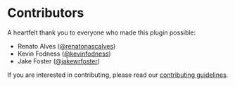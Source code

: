 # Contributors

A heartfelt thank you to everyone who made this plugin possible:

- Renato Alves ([@renatonascalves](https://github.com/renatonascalves))
- Kevin Fodness ([@kevinfodness](https://github.com/kevinfodness))
- Jake Foster ([@jakewrfoster](https://github.com/jakewrfoster))

If you are interested in contributing, please read our
[contributing guidelines](CONTRIBUTING.md).
